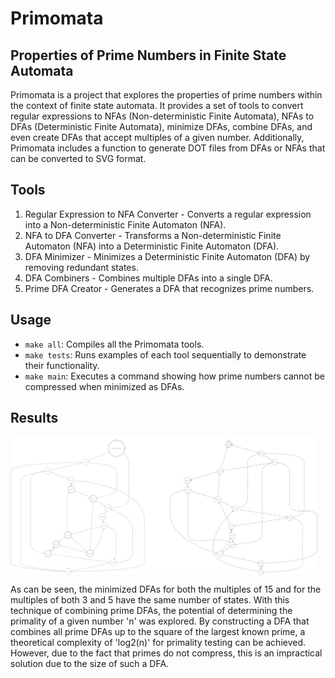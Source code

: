 # Primomata
## Properties of Prime Numbers in Finite State Automata

Primomata is a project that explores the properties of prime numbers within the context of finite state automata. It provides a set of tools to convert regular expressions to NFAs (Non-deterministic Finite Automata), NFAs to DFAs (Deterministic Finite Automata), minimize DFAs, combine DFAs, and even create DFAs that accept multiples of a given number. Additionally, Primomata includes a function to generate DOT files from DFAs or NFAs that can be converted to SVG format.

## Tools

1. Regular Expression to NFA Converter - Converts a regular expression into a Non-deterministic Finite Automaton (NFA).
2. NFA to DFA Converter - Transforms a Non-deterministic Finite Automaton (NFA) into a Deterministic Finite Automaton (DFA).
3. DFA Minimizer - Minimizes a Deterministic Finite Automaton (DFA) by removing redundant states.
4. DFA Combiners - Combines multiple DFAs into a single DFA.
5. Prime DFA Creator - Generates a DFA that recognizes prime numbers.

## Usage

- `make all`: Compiles all the Primomata tools.
- `make tests`: Runs examples of each tool sequentially to demonstrate their functionality.
- `make main`: Executes a command showing how prime numbers cannot be compressed when minimized as DFAs.

## Results

<div style="display: flex;">
  <img src="tests/primes.dfa.dot.svg" alt="primes" style="width: 50%;">
  <img src="tests/composites.dfa.dot.svg" alt="composites" style="width: 47.5%;">
</div>

As can be seen, the minimized DFAs for both the multiples of 15 and for the multiples of both 3 and 5 have the same number of states. With this technique of combining prime DFAs, the potential of determining the primality of a given number 'n' was explored. By constructing a DFA that combines all prime DFAs up to the square of the largest known prime, a theoretical complexity of 'log2(n)' for primality testing can be achieved. However, due to the fact that primes do not compress, this is an impractical solution due to the size of such a DFA. 